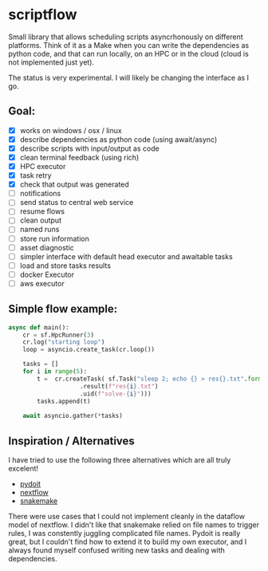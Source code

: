 # scriptflow

Small library that allows scheduling scripts asyncrhonously on different platforms. Think of it as a Make when you can write the dependencies as python code, and that can run locally, on an HPC or in the cloud (cloud is not implemented just yet).

The status is very experimental. I will likely be changing the interface as I go. 

## Goal:

 - [x] works on windows / osx / linux
 - [x] describe dependencies as python code (using await/async)
 - [x] describe scripts with input/output as code
 - [x] clean terminal feedback (using rich)
 - [x] HPC executor
 - [x] task retry
 - [x] check that output was generated 
 - [ ] notifications
 - [ ] send status to central web service
 - [ ] resume flows
 - [ ] clean output
 - [ ] named runs
 - [ ] store run information
 - [ ] asset diagnostic
 - [ ] simpler interface with default head executor and awaitable tasks
 - [ ] load and store tasks results
 - [ ] docker Executor
 - [ ] aws executor

## Simple flow example:

```python
async def main():
    cr = sf.HpcRunner(3)    
    cr.log("starting loop")
    loop = asyncio.create_task(cr.loop())

    tasks = []
    for i in range(5):
        t =  cr.createTask( sf.Task("sleep 2; echo {} > res{}.txt".format("hi",i).split(" "))
                    .result(f"res{i}.txt")
                    .uid(f"solve-{i}")))
        tasks.append(t)
        
    await asyncio.gather(*tasks)
```                    

## Inspiration / Alternatives

I have tried to use the following three alternatives which are all truly excelent!

 - [pydoit](https://pydoit.org/)
 - [nextflow](https://www.nextflow.io/)
 - [snakemake](https://snakemake.readthedocs.io/en/stable/)

There were use cases that I could not implement cleanly in the dataflow model of nextflow. I didn't like that snakemake relied on file names to trigger rules, I was constently juggling complicated file names. Pydoit is really great, but I couldn't find how to extend it to build my own executor, and I always found myself confused writing new tasks and dealing with dependencies. 
